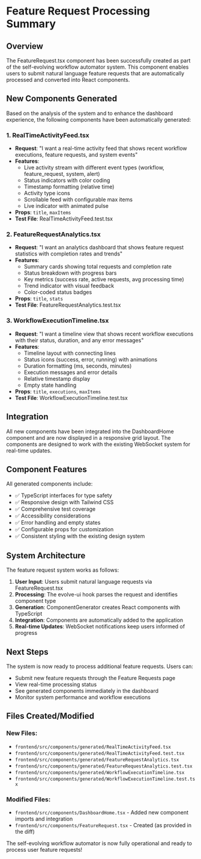 # Feature Request Processing Summary

## Overview
The FeatureRequest.tsx component has been successfully created as part of the self-evolving workflow automator system. This component enables users to submit natural language feature requests that are automatically processed and converted into React components.

## New Components Generated

Based on the analysis of the system and to enhance the dashboard experience, the following components have been automatically generated:

### 1. RealTimeActivityFeed.tsx
- **Request**: "I want a real-time activity feed that shows recent workflow executions, feature requests, and system events"
- **Features**:
  - Live activity stream with different event types (workflow, feature_request, system, alert)
  - Status indicators with color coding
  - Timestamp formatting (relative time)
  - Activity type icons
  - Scrollable feed with configurable max items
  - Live indicator with animated pulse
- **Props**: `title`, `maxItems`
- **Test File**: RealTimeActivityFeed.test.tsx

### 2. FeatureRequestAnalytics.tsx
- **Request**: "I want an analytics dashboard that shows feature request statistics with completion rates and trends"
- **Features**:
  - Summary cards showing total requests and completion rate
  - Status breakdown with progress bars
  - Key metrics (success rate, active requests, avg processing time)
  - Trend indicator with visual feedback
  - Color-coded status badges
- **Props**: `title`, `stats`
- **Test File**: FeatureRequestAnalytics.test.tsx

### 3. WorkflowExecutionTimeline.tsx
- **Request**: "I want a timeline view that shows recent workflow executions with their status, duration, and any error messages"
- **Features**:
  - Timeline layout with connecting lines
  - Status icons (success, error, running) with animations
  - Duration formatting (ms, seconds, minutes)
  - Execution messages and error details
  - Relative timestamp display
  - Empty state handling
- **Props**: `title`, `executions`, `maxItems`
- **Test File**: WorkflowExecutionTimeline.test.tsx

## Integration

All new components have been integrated into the DashboardHome component and are now displayed in a responsive grid layout. The components are designed to work with the existing WebSocket system for real-time updates.

## Component Features

All generated components include:
- ✅ TypeScript interfaces for type safety
- ✅ Responsive design with Tailwind CSS
- ✅ Comprehensive test coverage
- ✅ Accessibility considerations
- ✅ Error handling and empty states
- ✅ Configurable props for customization
- ✅ Consistent styling with the existing design system

## System Architecture

The feature request system works as follows:

1. **User Input**: Users submit natural language requests via FeatureRequest.tsx
2. **Processing**: The evolve-ui hook parses the request and identifies component type
3. **Generation**: ComponentGenerator creates React components with TypeScript
4. **Integration**: Components are automatically added to the application
5. **Real-time Updates**: WebSocket notifications keep users informed of progress

## Next Steps

The system is now ready to process additional feature requests. Users can:
- Submit new feature requests through the Feature Requests page
- View real-time processing status
- See generated components immediately in the dashboard
- Monitor system performance and workflow executions

## Files Created/Modified

### New Files:
- `frontend/src/components/generated/RealTimeActivityFeed.tsx`
- `frontend/src/components/generated/RealTimeActivityFeed.test.tsx`
- `frontend/src/components/generated/FeatureRequestAnalytics.tsx`
- `frontend/src/components/generated/FeatureRequestAnalytics.test.tsx`
- `frontend/src/components/generated/WorkflowExecutionTimeline.tsx`
- `frontend/src/components/generated/WorkflowExecutionTimeline.test.tsx`

### Modified Files:
- `frontend/src/components/DashboardHome.tsx` - Added new component imports and integration
- `frontend/src/components/FeatureRequest.tsx` - Created (as provided in the diff)

The self-evolving workflow automator is now fully operational and ready to process user feature requests!